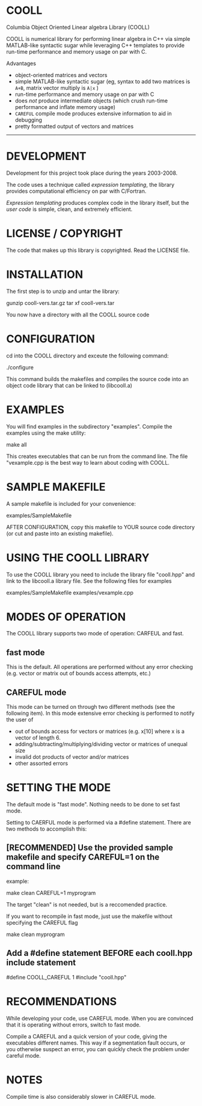 # COOLL
Columbia Object Oriented Linear algebra Library (COOLL)

COOLL is numerical library for performing linear algebra in C++ via simple MATLAB-like syntactic sugar while leveraging C++ templates to provide run-time performance and memory usage on par with C.

Advantages
+ object-oriented matrices and vectors
+ simple MATLAB-like syntactic sugar (eg, syntax to add two matrices is `A+B`, matrix vector multiply is `A|x` )
+ run-time performance and memory usage on par with C
+ does *not* produce intermediate objects (which crush run-time performance and inflate memory usage)
+ `CAREFUL` compile mode produces extensive information to aid in debugging
+ pretty formatted output of vectors and matrices

---------------------------------------------------------------------------

# DEVELOPMENT

Development for this project took place during the years 2003-2008.

The code uses a technique called *expression templating*, the library provides computational efficiency on par with C/Fortran.

*Expression templating* produces complex code in the library itself, but the *user code* is simple, clean, and extremely efficient.

# LICENSE / COPYRIGHT

The code that makes up this library is copyrighted.
Read the LICENSE file.

# INSTALLATION

The first step is to unzip and untar the library:

gunzip cooll-vers.tar.gz
tar xf cooll-vers.tar

You now have a directory with all the COOLL source code

# CONFIGURATION

cd into the COOLL directory and exceute the following command:

./configure

This command builds the makefiles and compiles the source code into an
object code library that can be linked to (libcooll.a)



# EXAMPLES  

You will find examples in the subdirectory "examples". Compile the
examples using the make utility:

make all

This creates executables that can be run from the command line.  The
file "vexample.cpp is the best way to learn about coding with COOLL.


# SAMPLE MAKEFILE

A sample makefile is included for your convenience:

examples/SampleMakefile

AFTER CONFIGURATION, copy this makefile to YOUR source code directory
(or cut and paste into an existing makefile).


# USING THE COOLL LIBRARY

To use the COOLL library you need to include the library file "cooll.hpp"
and link to the libcooll.a library file.  See the following files for
examples

examples/SampleMakefile
examples/vexample.cpp


# MODES OF OPERATION

The COOLL library supports two mode of operation: CARFEUL and fast.

## fast mode

 This is the default.  All operations are performed without any error checking 
 (e.g. vector or matrix out of bounds access attempts, etc.)

## CAREFUL mode

 This mode can be turned on through two different methods (see the following item).
 In this mode extensive error checking is performed to notify the user of

 - out of bounds access for vectors or matrices (e.g. x[10] where x is a
   vector of length 6.
 - adding/subtracting/multiplying/dividing vector or matrices of unequal
   size
 - invalid dot products of vector and/or matrices 
 - other assorted errors



# SETTING THE MODE

The default mode is "fast mode".  Nothing needs to be done to set fast mode.

Setting to CAERFUL mode is performed via a #define statement. There are
two methods to accomplish this:

## [RECOMMENDED] Use the provided sample makefile and specify CAREFUL=1 on the command line

example:

 make clean CAREFUL=1 myprogram

The target "clean" is not needed, but is a reccomended practice.

If you want to recompile in fast mode, just use the makefile
without specifying the CAREFUL flag

 make clean myprogram


## Add a #define statement BEFORE each cooll.hpp include statement


#define COOLL_CAREFUL 1
#include "cooll.hpp"



# RECOMMENDATIONS

While developing your code, use CAREFUL mode.  When you are convinced that it is operating
without errors, switch to fast mode.  

Compile a CAREFUL and a quick version of your code, giving the executables different names.
This way if a segmentation fault occurs, or you otherwise suspect an error, you can quickly
check the problem under careful mode.


#  NOTES

Compile time is also considerably slower in CAREFUL mode.
